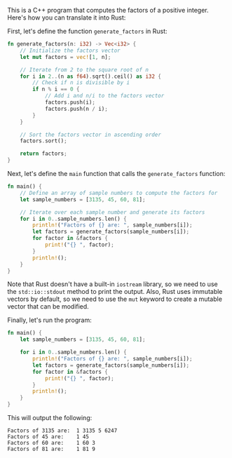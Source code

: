 This is a C++ program that computes the factors of a positive integer. Here's how you can translate it into Rust:

First, let's define the function `generate_factors` in Rust:
```rust
fn generate_factors(n: i32) -> Vec<i32> {
    // Initialize the factors vector
    let mut factors = vec![1, n];

    // Iterate from 2 to the square root of n
    for i in 2..(n as f64).sqrt().ceil() as i32 {
        // Check if n is divisible by i
        if n % i == 0 {
            // Add i and n/i to the factors vector
            factors.push(i);
            factors.push(n / i);
        }
    }

    // Sort the factors vector in ascending order
    factors.sort();

    return factors;
}
```
Next, let's define the `main` function that calls the `generate_factors` function:
```rust
fn main() {
    // Define an array of sample numbers to compute the factors for
    let sample_numbers = [3135, 45, 60, 81];

    // Iterate over each sample number and generate its factors
    for i in 0..sample_numbers.len() {
        println!("Factors of {} are: ", sample_numbers[i]);
        let factors = generate_factors(sample_numbers[i]);
        for factor in &factors {
            print!("{} ", factor);
        }
        println!();
    }
}
```
Note that Rust doesn't have a built-in `iostream` library, so we need to use the `std::io::stdout` method to print the output. Also, Rust uses immutable vectors by default, so we need to use the `mut` keyword to create a mutable vector that can be modified.

Finally, let's run the program:
```rust
fn main() {
    let sample_numbers = [3135, 45, 60, 81];

    for i in 0..sample_numbers.len() {
        println!("Factors of {} are: ", sample_numbers[i]);
        let factors = generate_factors(sample_numbers[i]);
        for factor in &factors {
            print!("{} ", factor);
        }
        println!();
    }
}
```
This will output the following:
```
Factors of 3135 are:  1 3135 5 6247
Factors of 45 are:    1 45
Factors of 60 are:    1 60 3
Factors of 81 are:    1 81 9
```
